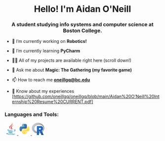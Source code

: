 <h1 align="center">Hello! I'm Aidan O'Neill</h1>
<h3 align="center">A student studying info systems and computer science at Boston College.</h3>

- 🔭 I’m currently working on **Robotics!**

- 🌱 I’m currently learning **PyCharm**

- 👨‍💻 All of my projects are available right here (scroll down!)

- 💬 Ask me about **Magic: The Gathering (my favorite game)**

- 📫 How to reach me **oneillgq@bc.edu**

- 📄 Know about my experiences [https://github.com/oneillgq/oneillgq/blob/main/Aidan%20O'Neill%20Internship%20Resume%20CURRENT.pdf]

<h3 align="left">Languages and Tools:</h3>
<p align="left"> <a href="https://www.java.com" target="_blank" rel="noreferrer"> <img src="https://raw.githubusercontent.com/devicons/devicon/master/icons/java/java-original.svg" alt="java" width="40" height="40"/> </a> <a href="https://www.python.org" target="_blank" rel="noreferrer"> <img src="https://raw.githubusercontent.com/devicons/devicon/master/icons/python/python-original.svg" alt="python" width="40" height="40"/> </a> <a href="https://www.r-project.org" target="_blank" rel="noreferrer"> <img src="https://github.com/oneillgq/oneillgq/blob/main/Rlogo.png" alt="R" width="40" height="40"/> </a> </p>
